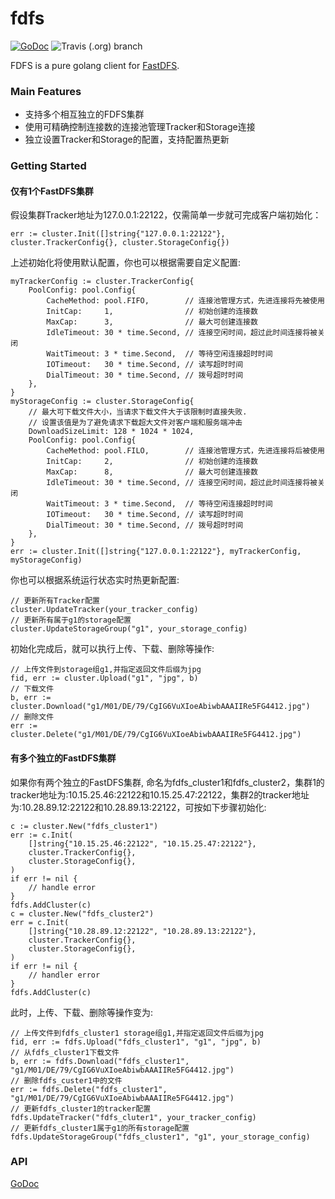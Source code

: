 # fdfs

[![GoDoc](https://godoc.org/github.com/giantpoplar/fdfs?status.png)](https://godoc.org/github.com/giantpoplar/fdfs)
![Travis (.org) branch](https://img.shields.io/travis/giantpoplar/fdfs/master.svg)

FDFS is a pure golang client for [FastDFS](https://github.com/happyfish100/fastdfs).

### Main Features

- 支持多个相互独立的FDFS集群
- 使用可精确控制连接数的连接池管理Tracker和Storage连接
- 独立设置Tracker和Storage的配置，支持配置热更新

### Getting Started

#### 仅有1个FastDFS集群

假设集群Tracker地址为127.0.0.1:22122，仅需简单一步就可完成客户端初始化：
```
err := cluster.Init([]string{"127.0.0.1:22122"}, cluster.TrackerConfig{}, cluster.StorageConfig{})
```
上述初始化将使用默认配置，你也可以根据需要自定义配置:
```
myTrackerConfig := cluster.TrackerConfig{
    PoolConfig: pool.Config{
        CacheMethod: pool.FIFO,        // 连接池管理方式，先进连接将先被使用
        InitCap:     1,                // 初始创建的连接数
        MaxCap:      3,                // 最大可创建连接数
        IdleTimeout: 30 * time.Second, // 连接空闲时间，超过此时间连接将被关闭
        WaitTimeout: 3 * time.Second,  // 等待空闲连接超时时间
        IOTimeout:   30 * time.Second, // 读写超时时间
        DialTimeout: 30 * time.Second, // 拨号超时时间
    },
}
myStorageConfig := cluster.StorageConfig{
    // 最大可下载文件大小，当请求下载文件大于该限制时直接失败.
    // 设置该值是为了避免请求下载超大文件对客户端和服务端冲击
    DownloadSizeLimit: 128 * 1024 * 1024,
    PoolConfig: pool.Config{
        CacheMethod: pool.FILO,        // 连接池管理方式，先进连接将后被使用
        InitCap:     2,                // 初始创建的连接数
        MaxCap:      8,                // 最大可创建连接数
        IdleTimeout: 30 * time.Second, // 连接空闲时间，超过此时间连接将被关闭
        WaitTimeout: 3 * time.Second,  // 等待空闲连接超时时间
        IOTimeout:   30 * time.Second, // 读写超时时间
        DialTimeout: 30 * time.Second, // 拨号超时时间
    },
}
err := cluster.Init([]string{"127.0.0.1:22122"}, myTrackerConfig, myStorageConfig)
```
你也可以根据系统运行状态实时热更新配置:
```
// 更新所有Tracker配置
cluster.UpdateTracker(your_tracker_config)
// 更新所有属于g1的storage配置
cluster.UpdateStorageGroup("g1", your_storage_config)
```
初始化完成后，就可以执行上传、下载、删除等操作:
```
// 上传文件到storage组g1,并指定返回文件后缀为jpg
fid, err := cluster.Upload("g1", "jpg", b)
// 下载文件
b, err := cluster.Download("g1/M01/DE/79/CgIG6VuXIoeAbiwbAAAIIRe5FG4412.jpg")
// 删除文件
err := cluster.Delete("g1/M01/DE/79/CgIG6VuXIoeAbiwbAAAIIRe5FG4412.jpg")
```

#### 有多个独立的FastDFS集群

如果你有两个独立的FastDFS集群, 命名为fdfs_cluster1和fdfs_cluster2，集群1的tracker地址为:10.15.25.46:22122和10.15.25.47:22122，集群2的tracker地址为:10.28.89.12:22122和10.28.89.13:22122，可按如下步骤初始化:
```
c := cluster.New("fdfs_cluster1")
err := c.Init(
    []string{"10.15.25.46:22122", "10.15.25.47:22122"},
    cluster.TrackerConfig{},
    cluster.StorageConfig{},
)
if err != nil {
    // handle error
}
fdfs.AddCluster(c)
c = cluster.New("fdfs_cluster2")
err = c.Init(
    []string{"10.28.89.12:22122", "10.28.89.13:22122"},
    cluster.TrackerConfig{},
    cluster.StorageConfig{},
)
if err != nil {
    // handler error
}
fdfs.AddCluster(c)
```
此时，上传、下载、删除等操作变为:
```
// 上传文件到fdfs_cluster1 storage组g1,并指定返回文件后缀为jpg
fid, err := fdfs.Upload("fdfs_cluster1", "g1", "jpg", b)
// 从fdfs_cluster1下载文件
b, err := fdfs.Download("fdfs_cluster1", "g1/M01/DE/79/CgIG6VuXIoeAbiwbAAAIIRe5FG4412.jpg")
// 删除fdfs_custer1中的文件
err := fdfs.Delete("fdfs_cluster1", "g1/M01/DE/79/CgIG6VuXIoeAbiwbAAAIIRe5FG4412.jpg")
// 更新fdfs_cluster1的tracker配置
fdfs.UpdateTracker("fdfs_cluter1", your_tracker_config)
// 更新fdfs_cluster1属于g1的所有storage配置
fdfs.UpdateStorageGroup("fdfs_cluster1", "g1", your_storage_config)
```
### API

[GoDoc](https://www.godoc.org/github.com/giantpoplar/fdfs)